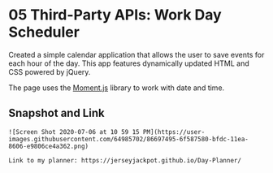# 05 Third-Party APIs: Work Day Scheduler

Created a simple calendar application that allows the user to save events for each hour of the day. This app features dynamically updated HTML and CSS powered by jQuery.

The page uses the [Moment.js](https://momentjs.com/) library to work with date and time. 

## Snapshot and Link

```
![Screen Shot 2020-07-06 at 10 59 15 PM](https://user-images.githubusercontent.com/64985702/86697495-6f587580-bfdc-11ea-8606-e9806ce4a362.png)

Link to my planner: https://jerseyjackpot.github.io/Day-Planner/

```   
